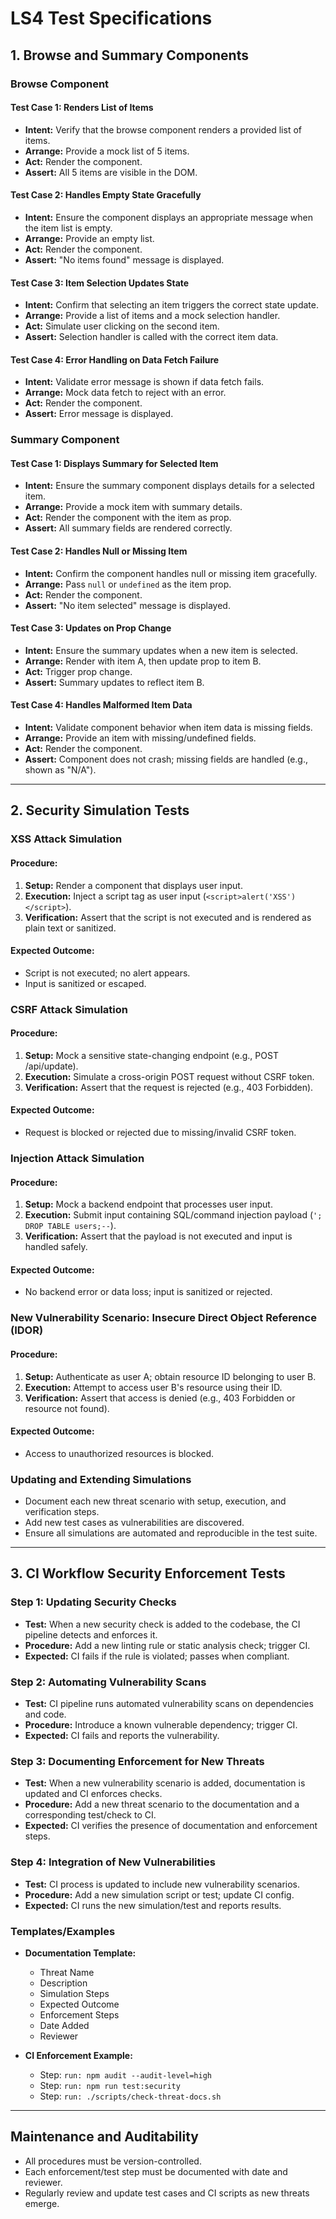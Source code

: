 # LS4 Test Specifications

## 1. Browse and Summary Components

### Browse Component

#### Test Case 1: Renders List of Items
- **Intent:** Verify that the browse component renders a provided list of items.
- **Arrange:** Provide a mock list of 5 items.
- **Act:** Render the component.
- **Assert:** All 5 items are visible in the DOM.

#### Test Case 2: Handles Empty State Gracefully
- **Intent:** Ensure the component displays an appropriate message when the item list is empty.
- **Arrange:** Provide an empty list.
- **Act:** Render the component.
- **Assert:** "No items found" message is displayed.

#### Test Case 3: Item Selection Updates State
- **Intent:** Confirm that selecting an item triggers the correct state update.
- **Arrange:** Provide a list of items and a mock selection handler.
- **Act:** Simulate user clicking on the second item.
- **Assert:** Selection handler is called with the correct item data.

#### Test Case 4: Error Handling on Data Fetch Failure
- **Intent:** Validate error message is shown if data fetch fails.
- **Arrange:** Mock data fetch to reject with an error.
- **Act:** Render the component.
- **Assert:** Error message is displayed.

### Summary Component

#### Test Case 1: Displays Summary for Selected Item
- **Intent:** Ensure the summary component displays details for a selected item.
- **Arrange:** Provide a mock item with summary details.
- **Act:** Render the component with the item as prop.
- **Assert:** All summary fields are rendered correctly.

#### Test Case 2: Handles Null or Missing Item
- **Intent:** Confirm the component handles null or missing item gracefully.
- **Arrange:** Pass `null` or `undefined` as the item prop.
- **Act:** Render the component.
- **Assert:** "No item selected" message is displayed.

#### Test Case 3: Updates on Prop Change
- **Intent:** Ensure the summary updates when a new item is selected.
- **Arrange:** Render with item A, then update prop to item B.
- **Act:** Trigger prop change.
- **Assert:** Summary updates to reflect item B.

#### Test Case 4: Handles Malformed Item Data
- **Intent:** Validate component behavior when item data is missing fields.
- **Arrange:** Provide an item with missing/undefined fields.
- **Act:** Render the component.
- **Assert:** Component does not crash; missing fields are handled (e.g., shown as "N/A").

---

## 2. Security Simulation Tests

### XSS Attack Simulation

#### Procedure:
1. **Setup:** Render a component that displays user input.
2. **Execution:** Inject a script tag as user input (`<script>alert('XSS')</script>`).
3. **Verification:** Assert that the script is not executed and is rendered as plain text or sanitized.

#### Expected Outcome:
- Script is not executed; no alert appears.
- Input is sanitized or escaped.

### CSRF Attack Simulation

#### Procedure:
1. **Setup:** Mock a sensitive state-changing endpoint (e.g., POST /api/update).
2. **Execution:** Simulate a cross-origin POST request without CSRF token.
3. **Verification:** Assert that the request is rejected (e.g., 403 Forbidden).

#### Expected Outcome:
- Request is blocked or rejected due to missing/invalid CSRF token.

### Injection Attack Simulation

#### Procedure:
1. **Setup:** Mock a backend endpoint that processes user input.
2. **Execution:** Submit input containing SQL/command injection payload (`'; DROP TABLE users;--`).
3. **Verification:** Assert that the payload is not executed and input is handled safely.

#### Expected Outcome:
- No backend error or data loss; input is sanitized or rejected.

### New Vulnerability Scenario: Insecure Direct Object Reference (IDOR)

#### Procedure:
1. **Setup:** Authenticate as user A; obtain resource ID belonging to user B.
2. **Execution:** Attempt to access user B's resource using their ID.
3. **Verification:** Assert that access is denied (e.g., 403 Forbidden or resource not found).

#### Expected Outcome:
- Access to unauthorized resources is blocked.

### Updating and Extending Simulations

- Document each new threat scenario with setup, execution, and verification steps.
- Add new test cases as vulnerabilities are discovered.
- Ensure all simulations are automated and reproducible in the test suite.

---

## 3. CI Workflow Security Enforcement Tests

### Step 1: Updating Security Checks

- **Test:** When a new security check is added to the codebase, the CI pipeline detects and enforces it.
- **Procedure:** Add a new linting rule or static analysis check; trigger CI.
- **Expected:** CI fails if the rule is violated; passes when compliant.

### Step 2: Automating Vulnerability Scans

- **Test:** CI pipeline runs automated vulnerability scans on dependencies and code.
- **Procedure:** Introduce a known vulnerable dependency; trigger CI.
- **Expected:** CI fails and reports the vulnerability.

### Step 3: Documenting Enforcement for New Threats

- **Test:** When a new vulnerability scenario is added, documentation is updated and CI enforces checks.
- **Procedure:** Add a new threat scenario to the documentation and a corresponding test/check to CI.
- **Expected:** CI verifies the presence of documentation and enforcement steps.

### Step 4: Integration of New Vulnerabilities

- **Test:** CI process is updated to include new vulnerability scenarios.
- **Procedure:** Add a new simulation script or test; update CI config.
- **Expected:** CI runs the new simulation/test and reports results.

### Templates/Examples

- **Documentation Template:**  
  - Threat Name  
  - Description  
  - Simulation Steps  
  - Expected Outcome  
  - Enforcement Steps  
  - Date Added  
  - Reviewer

- **CI Enforcement Example:**  
  - Step: `run: npm audit --audit-level=high`  
  - Step: `run: npm run test:security`  
  - Step: `run: ./scripts/check-threat-docs.sh`

---

## Maintenance and Auditability

- All procedures must be version-controlled.
- Each enforcement/test step must be documented with date and reviewer.
- Regularly review and update test cases and CI scripts as new threats emerge.